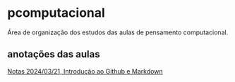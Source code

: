 # pcomputacional
Área de organização dos estudos das aulas de pensamento computacional.
## anotações das aulas
[Notas 2024/03/21, Introdução ao Github e Markdown](2024_03_21/notes.md)